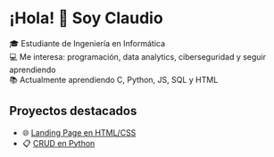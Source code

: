 # ¡Hola! 👋 Soy Claudio

🎓 Estudiante de Ingeniería en Informática  
💻 Me interesa: programación, data analytics, ciberseguridad y seguir aprendiendo  
📚 Actualmente aprendiendo C, Python, JS, SQL y HTML  

## Proyectos destacados
- 🌐 [Landing Page en HTML/CSS](https://cosmtallica-hash.github.io/landing-page/)
- 📋 [CRUD en Python](https://github.com/cosmtallica-hash/crud-python)
